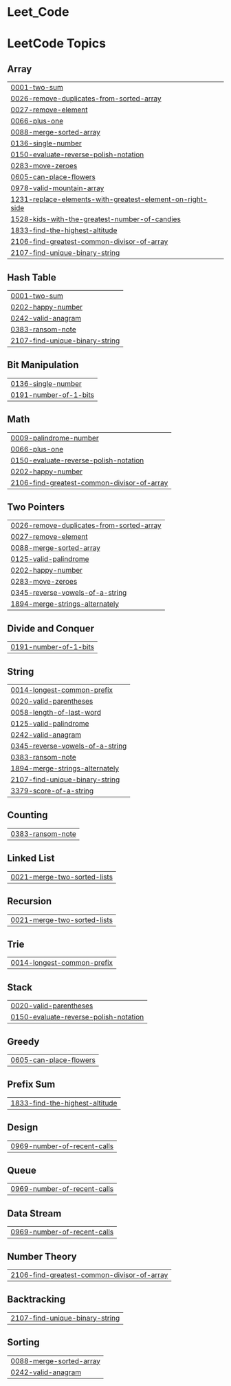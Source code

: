 # Leet_Code
<!---LeetCode Topics Start-->
# LeetCode Topics
## Array
|  |
| ------- |
| [0001-two-sum](https://github.com/ElliotKoch/Leet_Code/tree/master/0001-two-sum) |
| [0026-remove-duplicates-from-sorted-array](https://github.com/ElliotKoch/Leet_Code/tree/master/0026-remove-duplicates-from-sorted-array) |
| [0027-remove-element](https://github.com/ElliotKoch/Leet_Code/tree/master/0027-remove-element) |
| [0066-plus-one](https://github.com/ElliotKoch/Leet_Code/tree/master/0066-plus-one) |
| [0088-merge-sorted-array](https://github.com/ElliotKoch/Leet_Code/tree/master/0088-merge-sorted-array) |
| [0136-single-number](https://github.com/ElliotKoch/Leet_Code/tree/master/0136-single-number) |
| [0150-evaluate-reverse-polish-notation](https://github.com/ElliotKoch/Leet_Code/tree/master/0150-evaluate-reverse-polish-notation) |
| [0283-move-zeroes](https://github.com/ElliotKoch/Leet_Code/tree/master/0283-move-zeroes) |
| [0605-can-place-flowers](https://github.com/ElliotKoch/Leet_Code/tree/master/0605-can-place-flowers) |
| [0978-valid-mountain-array](https://github.com/ElliotKoch/Leet_Code/tree/master/0978-valid-mountain-array) |
| [1231-replace-elements-with-greatest-element-on-right-side](https://github.com/ElliotKoch/Leet_Code/tree/master/1231-replace-elements-with-greatest-element-on-right-side) |
| [1528-kids-with-the-greatest-number-of-candies](https://github.com/ElliotKoch/Leet_Code/tree/master/1528-kids-with-the-greatest-number-of-candies) |
| [1833-find-the-highest-altitude](https://github.com/ElliotKoch/Leet_Code/tree/master/1833-find-the-highest-altitude) |
| [2106-find-greatest-common-divisor-of-array](https://github.com/ElliotKoch/Leet_Code/tree/master/2106-find-greatest-common-divisor-of-array) |
| [2107-find-unique-binary-string](https://github.com/ElliotKoch/Leet_Code/tree/master/2107-find-unique-binary-string) |
## Hash Table
|  |
| ------- |
| [0001-two-sum](https://github.com/ElliotKoch/Leet_Code/tree/master/0001-two-sum) |
| [0202-happy-number](https://github.com/ElliotKoch/Leet_Code/tree/master/0202-happy-number) |
| [0242-valid-anagram](https://github.com/ElliotKoch/Leet_Code/tree/master/0242-valid-anagram) |
| [0383-ransom-note](https://github.com/ElliotKoch/Leet_Code/tree/master/0383-ransom-note) |
| [2107-find-unique-binary-string](https://github.com/ElliotKoch/Leet_Code/tree/master/2107-find-unique-binary-string) |
## Bit Manipulation
|  |
| ------- |
| [0136-single-number](https://github.com/ElliotKoch/Leet_Code/tree/master/0136-single-number) |
| [0191-number-of-1-bits](https://github.com/ElliotKoch/Leet_Code/tree/master/0191-number-of-1-bits) |
## Math
|  |
| ------- |
| [0009-palindrome-number](https://github.com/ElliotKoch/Leet_Code/tree/master/0009-palindrome-number) |
| [0066-plus-one](https://github.com/ElliotKoch/Leet_Code/tree/master/0066-plus-one) |
| [0150-evaluate-reverse-polish-notation](https://github.com/ElliotKoch/Leet_Code/tree/master/0150-evaluate-reverse-polish-notation) |
| [0202-happy-number](https://github.com/ElliotKoch/Leet_Code/tree/master/0202-happy-number) |
| [2106-find-greatest-common-divisor-of-array](https://github.com/ElliotKoch/Leet_Code/tree/master/2106-find-greatest-common-divisor-of-array) |
## Two Pointers
|  |
| ------- |
| [0026-remove-duplicates-from-sorted-array](https://github.com/ElliotKoch/Leet_Code/tree/master/0026-remove-duplicates-from-sorted-array) |
| [0027-remove-element](https://github.com/ElliotKoch/Leet_Code/tree/master/0027-remove-element) |
| [0088-merge-sorted-array](https://github.com/ElliotKoch/Leet_Code/tree/master/0088-merge-sorted-array) |
| [0125-valid-palindrome](https://github.com/ElliotKoch/Leet_Code/tree/master/0125-valid-palindrome) |
| [0202-happy-number](https://github.com/ElliotKoch/Leet_Code/tree/master/0202-happy-number) |
| [0283-move-zeroes](https://github.com/ElliotKoch/Leet_Code/tree/master/0283-move-zeroes) |
| [0345-reverse-vowels-of-a-string](https://github.com/ElliotKoch/Leet_Code/tree/master/0345-reverse-vowels-of-a-string) |
| [1894-merge-strings-alternately](https://github.com/ElliotKoch/Leet_Code/tree/master/1894-merge-strings-alternately) |
## Divide and Conquer
|  |
| ------- |
| [0191-number-of-1-bits](https://github.com/ElliotKoch/Leet_Code/tree/master/0191-number-of-1-bits) |
## String
|  |
| ------- |
| [0014-longest-common-prefix](https://github.com/ElliotKoch/Leet_Code/tree/master/0014-longest-common-prefix) |
| [0020-valid-parentheses](https://github.com/ElliotKoch/Leet_Code/tree/master/0020-valid-parentheses) |
| [0058-length-of-last-word](https://github.com/ElliotKoch/Leet_Code/tree/master/0058-length-of-last-word) |
| [0125-valid-palindrome](https://github.com/ElliotKoch/Leet_Code/tree/master/0125-valid-palindrome) |
| [0242-valid-anagram](https://github.com/ElliotKoch/Leet_Code/tree/master/0242-valid-anagram) |
| [0345-reverse-vowels-of-a-string](https://github.com/ElliotKoch/Leet_Code/tree/master/0345-reverse-vowels-of-a-string) |
| [0383-ransom-note](https://github.com/ElliotKoch/Leet_Code/tree/master/0383-ransom-note) |
| [1894-merge-strings-alternately](https://github.com/ElliotKoch/Leet_Code/tree/master/1894-merge-strings-alternately) |
| [2107-find-unique-binary-string](https://github.com/ElliotKoch/Leet_Code/tree/master/2107-find-unique-binary-string) |
| [3379-score-of-a-string](https://github.com/ElliotKoch/Leet_Code/tree/master/3379-score-of-a-string) |
## Counting
|  |
| ------- |
| [0383-ransom-note](https://github.com/ElliotKoch/Leet_Code/tree/master/0383-ransom-note) |
## Linked List
|  |
| ------- |
| [0021-merge-two-sorted-lists](https://github.com/ElliotKoch/Leet_Code/tree/master/0021-merge-two-sorted-lists) |
## Recursion
|  |
| ------- |
| [0021-merge-two-sorted-lists](https://github.com/ElliotKoch/Leet_Code/tree/master/0021-merge-two-sorted-lists) |
## Trie
|  |
| ------- |
| [0014-longest-common-prefix](https://github.com/ElliotKoch/Leet_Code/tree/master/0014-longest-common-prefix) |
## Stack
|  |
| ------- |
| [0020-valid-parentheses](https://github.com/ElliotKoch/Leet_Code/tree/master/0020-valid-parentheses) |
| [0150-evaluate-reverse-polish-notation](https://github.com/ElliotKoch/Leet_Code/tree/master/0150-evaluate-reverse-polish-notation) |
## Greedy
|  |
| ------- |
| [0605-can-place-flowers](https://github.com/ElliotKoch/Leet_Code/tree/master/0605-can-place-flowers) |
## Prefix Sum
|  |
| ------- |
| [1833-find-the-highest-altitude](https://github.com/ElliotKoch/Leet_Code/tree/master/1833-find-the-highest-altitude) |
## Design
|  |
| ------- |
| [0969-number-of-recent-calls](https://github.com/ElliotKoch/Leet_Code/tree/master/0969-number-of-recent-calls) |
## Queue
|  |
| ------- |
| [0969-number-of-recent-calls](https://github.com/ElliotKoch/Leet_Code/tree/master/0969-number-of-recent-calls) |
## Data Stream
|  |
| ------- |
| [0969-number-of-recent-calls](https://github.com/ElliotKoch/Leet_Code/tree/master/0969-number-of-recent-calls) |
## Number Theory
|  |
| ------- |
| [2106-find-greatest-common-divisor-of-array](https://github.com/ElliotKoch/Leet_Code/tree/master/2106-find-greatest-common-divisor-of-array) |
## Backtracking
|  |
| ------- |
| [2107-find-unique-binary-string](https://github.com/ElliotKoch/Leet_Code/tree/master/2107-find-unique-binary-string) |
## Sorting
|  |
| ------- |
| [0088-merge-sorted-array](https://github.com/ElliotKoch/Leet_Code/tree/master/0088-merge-sorted-array) |
| [0242-valid-anagram](https://github.com/ElliotKoch/Leet_Code/tree/master/0242-valid-anagram) |
<!---LeetCode Topics End-->